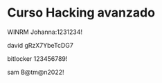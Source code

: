 # Curso Hacking avanzado

WINRM Johanna:1231234!

david gRzX7YbeTcDG7

bitlocker 123456789!

sam B@tm@n2022!
